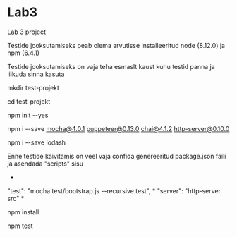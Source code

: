 # Lab3
Lab 3 project

Testide jooksutamiseks peab olema arvutisse installeeritud node (8.12.0) ja npm (6.4.1)

Testide jooksutamiseks on vaja teha esmaslt kaust kuhu testid panna ja liikuda sinna kasuta

mkdir test-projekt

cd test-projekt

npm init --yes

npm i --save mocha@4.0.1 puppeteer@0.13.0 chai@4.1.2 http-server@0.10.0

npm i --save lodash

Enne testide käivitamis on veel vaja confida genereeritud package.json faili ja asendada "scripts" sisu

*
"test": "mocha test/bootstrap.js --recursive test",
*
"server": "http-server src"
*

npm install

npm test
